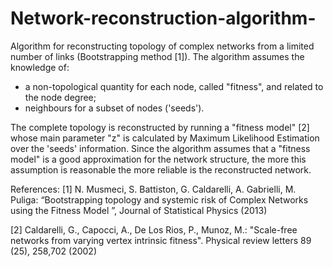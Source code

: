 # Network-reconstruction-algorithm-
Algorithm for reconstructing topology of complex networks from a limited number of links (Bootstrapping method [1]).
The algorithm assumes the knowledge of:

* a non-topological quantity for each node, called "fitness", and related to the node degree;
* neighbours for a subset of nodes ('seeds').

The complete topology is reconstructed by running a "fitness model" [2] whose main parameter "z" is calculated by Maximum Likelihood Estimation over the 'seeds' information. Since the algorithm assumes that a "fitness model" is a good approximation for the network structure, the more this assumption is reasonable the more reliable is the reconstructed network.  

References:
[1] N. Musmeci, S. Battiston, G. Caldarelli, A. Gabrielli, M. Puliga: “Bootstrapping topology and systemic risk of Complex Networks using the Fitness Model ”, Journal of Statistical Physics (2013)

[2] Caldarelli, G., Capocci, A., De Los Rios, P., Munoz, M.: "Scale-free networks from varying vertex intrinsic fitness". Physical review letters 89 (25), 258,702 (2002)
